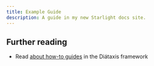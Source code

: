 ```yaml
---
title: Example Guide
description: A guide in my new Starlight docs site.
---
```


      

## Further reading

- Read [about how-to guides](https://diataxis.fr/how-to-guides/) in the Diátaxis framework
